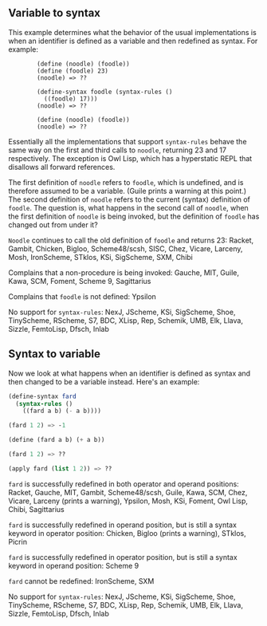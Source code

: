 ## Variable to syntax

This example determines what the behavior of the usual implementations is when an identifier is defined as a variable and then redefined as syntax.  For example:

```
        (define (noodle) (foodle))
        (define (foodle) 23)
        (noodle) => ??
        
        (define-syntax foodle (syntax-rules ()
          ((foodle) 17)))
        (noodle) => ??
        
        (define (noodle) (foodle))
        (noodle) => ??
```

Essentially all the implementations that support `syntax-rules` behave the same way on the first and third calls to `noodle`, returning 23 and 17 respectively.  The exception is Owl Lisp, which has a hyperstatic REPL that disallows all forward references.

The first definition of `noodle` refers to `foodle`, which is undefined, and is therefore assumed to be a variable.  (Guile prints a warning at this point.)  The second definition of `noodle` refers to the current (syntax) definition of `foodle`.  The question is, what happens in the second call of `noodle`, when the first definition of `noodle` is being invoked, but the definition of `foodle` has changed out from under it?

`Noodle` continues to call the old definition of `foodle` and returns 23:  Racket, Gambit, Chicken, Bigloo, Scheme48/scsh, SISC, Chez, Vicare, Larceny, Mosh, IronScheme, STklos, KSi, SigScheme, SXM, Chibi

Complains that a non-procedure is being invoked:  Gauche, MIT, Guile, Kawa, SCM, Foment, Scheme 9, Sagittarius

Complains that `foodle` is not defined: Ypsilon

No support for `syntax-rules`: NexJ, JScheme, KSi, SigScheme, Shoe, TinyScheme, RScheme, S7, BDC, XLisp, Rep, Schemik, UMB, Elk, Llava, Sizzle, FemtoLisp, Dfsch, Inlab

## Syntax to variable

Now we look at what happens when an identifier is defined as syntax and then changed to be a variable instead.  Here's an example:

```Scheme
(define-syntax fard
  (syntax-rules ()
    ((fard a b) (- a b))))

(fard 1 2) => -1

(define (fard a b) (+ a b))

(fard 1 2) => ??

(apply fard (list 1 2)) => ??
```

`fard` is successfully redefined in both operator and operand positions:  Racket, Gauche, MIT, Gambit, Scheme48/scsh, Guile, Kawa, SCM, Chez, Vicare, Larceny (prints a warning), Ypsilon, Mosh, KSi, Foment, Owl Lisp, Chibi, Sagittarius

`fard` is successfully redefined in operand position, but is still a syntax keyword in operator position: Chicken, Bigloo (prints a warning), STklos, Picrin

`fard` is successfully redefined in operator position, but is still a syntax keyword in operand position: Scheme 9

`fard` cannot be redefined: IronScheme, SXM

No support for `syntax-rules`: NexJ, JScheme, KSi, SigScheme, Shoe, TinyScheme, RScheme, S7, BDC, XLisp, Rep, Schemik, UMB, Elk, Llava, Sizzle, FemtoLisp, Dfsch, Inlab
